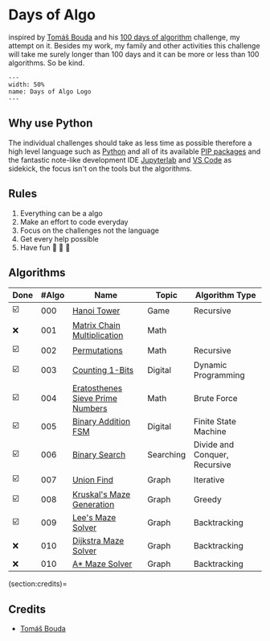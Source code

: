 # Days of Algo

inspired by [Tomáš Bouda](https://medium.com/@tomas.bouda) and his [100 days of algorithm](https://medium.com/100-days-of-algorithms/100-days-of-algorithms-challenge-41996f7e1ec8) challenge, my attempt on it. Besides my work, my family and other activities this challenge will take me surely longer than 100 days and it can be more or less than 100 algorithms. So be kind.

```{figure} img/days-of-algo.svg
---
width: 50%
name: Days of Algo Logo
---
```

## Why use Python

The individual challenges should take as less time as possible therefore a high level language such as [Python](https://www.python.org) and all of its available [PIP packages](https://pypi.org/project/pip/) and the fantastic note-like development IDE [Jupyterlab](https://jupyter.org) and [VS Code](https://code.visualstudio.com) as sidekick, the focus isn't on the tools but the algorithms.

## Rules

1. Everything can be a algo
2. Make an effort to code everyday
3. Focus on the challenges not the language
4. Get every help possible
5. Have fun :see_no_evil: :hear_no_evil: :speak_no_evil:

## Algorithms

| Done                    | #Algo | Name                                                                           | Topic      | Algorithm Type                |
| ----------------------  | ----- | ------------------------------------------------------------------------------ | ---------- | ----------------------------- |
| :ballot_box_with_check: |   000 | [Hanoi Tower](notebooks/000-hanoi-tower.ipynb)                                 | Game       | Recursive                     |
| :x:                     |   001 | [Matrix Chain Multiplication](notebooks/001-matrix-chain-multiplication.ipynb) | Math       |                               |
| :ballot_box_with_check: |   002 | [Permutations](notebooks/002-permutations.ipynb)                               | Math       | Recursive                     |
| :ballot_box_with_check: |   003 | [Counting 1-Bits](notebooks/003-counting-1bits.ipynb)                          | Digital    | Dynamic Programming           |
| :ballot_box_with_check: |   004 | [Eratosthenes Sieve Prime Numbers](notebooks/004-eratosthenes-sieve.ipynb)     | Math       | Brute Force                   |
| :ballot_box_with_check: |   005 | [Binary Addition FSM](notebooks/005-binary-addition-fsm.ipynb)                 | Digital    | Finite State Machine          |
| :ballot_box_with_check: |   006 | [Binary Search](notebooks/006-binary-search.ipynb)                             | Searching  | Divide and Conquer, Recursive |
| :ballot_box_with_check: |   007 | [Union Find](notebooks/007-union-find.ipynb)                                   | Graph      | Iterative                     |
| :ballot_box_with_check: |   008 | [Kruskal's Maze Generation](notebooks/008-maze-generation-kruskal.ipynb)       | Graph      | Greedy                        |
| :ballot_box_with_check: |   009 | [Lee's Maze Solver](notebooks/009-maze-solver-lee.ipynb)                       | Graph      | Backtracking                  |
| :x:                     |   010 | [Dijkstra Maze Solver](notebooks/010-maze-solver-astar.ipynb)                  | Graph      | Backtracking                  |
| :x:                     |   010 | [A* Maze Solver](notebooks/010-maze-solver-astar.ipynb)                        | Graph      | Backtracking                  |

(section:credits)=
## Credits

* [Tomáš Bouda](https://medium.com/@tomas.bouda)